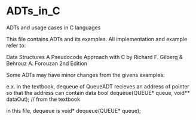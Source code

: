 # ADTs_in_C
ADTs and usage cases in C languages

This file contains ADTs and its examples. 
All implementation and example refer to:

Data Structures A Pseudocode Approach with C by Richard F. Gilberg & Behrouz A. Forouzan 2nd Edition

Some ADTs may have minor changes from the givens examples:

e.x. in the textbook, dequeue of QueueADT recieves an address of pointer so that the address can contain data
bool dequeue(QUEUE* queue, void** dataOut); // from the textbook

in this file, dequeue is 
void* dequeue(QUEUE* queue);
